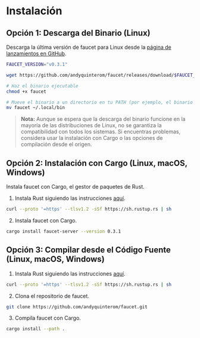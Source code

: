 # Instalación

## Opción 1: Descarga del Binario (Linux)

Descarga la última versión de faucet para Linux desde la
[página de lanzamientos en GitHub](https://github.com/andyquinterom/faucet/releases).

```bash
FAUCET_VERSION="v0.3.1"

wget https://github.com/andyquinterom/faucet/releases/download/$FAUCET_VERSION/faucet-x86_64-unknown-linux-musl -O faucet

# Haz el binario ejecutable
chmod +x faucet

# Mueve el binario a un directorio en tu PATH (por ejemplo, el binario local del usuario)
mv faucet ~/.local/bin
```

> **Nota:**
> Aunque se espera que la descarga del binario funcione en la mayoría de las distribuciones de Linux,
> no se garantiza la compatibilidad con todos los sistemas. Si encuentras problemas,
> considera usar la instalación con Cargo o las opciones de compilación desde el origen.

## Opción 2: Instalación con Cargo (Linux, macOS, Windows)

Instala faucet con Cargo, el gestor de paquetes de Rust.

1. Instala Rust siguiendo las instrucciones [aquí](https://www.rust-lang.org/tools/install).

```bash
curl --proto '=https' --tlsv1.2 -sSf https://sh.rustup.rs | sh
```

2. Instala faucet con Cargo.

```bash
cargo install faucet-server --version 0.3.1
```

## Opción 3: Compilar desde el Código Fuente (Linux, macOS, Windows)

1. Instala Rust siguiendo las instrucciones [aquí](https://www.rust-lang.org/tools/install).

```bash
curl --proto '=https' --tlsv1.2 -sSf https://sh.rustup.rs | sh
```

2. Clona el repositorio de faucet.

```bash
git clone https://github.com/andyquinterom/faucet.git
```

3. Compila faucet con Cargo.

```bash
cargo install --path .
```
